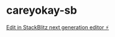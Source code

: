 # careyokay-sb

[Edit in StackBlitz next generation editor ⚡️](https://stackblitz.com/~/github.com/coggers/careyokay-sb)